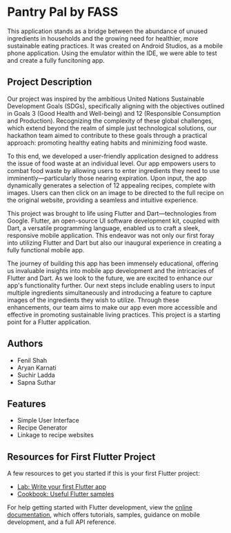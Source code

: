# Pantry Pal by FASS

This application stands as a bridge between the abundance of unused ingredients in households and the growing need for healthier, more sustainable eating practices. It was created on Android Studios, as a mobile phone application. Using the emulator within the IDE, we were able to test and create a fully funcitoning app.

## Project Description

Our project was inspired by the ambitious United Nations Sustainable Development Goals (SDGs), specifically aligning with the objectives outlined in Goals 3 (Good Health and Well-being) and 12 (Responsible Consumption and Production). Recognizing the complexity of these global challenges, which extend beyond the realm of simple just technological solutions, our hackathon team aimed to contribute to these goals through a practical approach: promoting healthy eating habits and minimizing food waste.

To this end, we developed a user-friendly application designed to address the issue of food waste at an individual level. Our app empowers users to combat food waste by allowing users to enter ingredients they need to use imminently—particularly those nearing expiration. Upon input, the app dynamically generates a selection of 12 appealing recipes, complete with images. Users can then click on an image to be directed to the full recipe on the original website, providing a seamless and intuitive experience.

This project was brought to life using Flutter and Dart—technologies from Google. Flutter, an open-source UI software development kit, coupled with Dart, a versatile programming language, enabled us to craft a sleek, responsive mobile application. This endeavor was not only our first foray into utilizing Flutter and Dart but also our inaugural experience in creating a fully functional mobile app.

The journey of building this app has been immensely educational, offering us invaluable insights into mobile app development and the intricacies of Flutter and Dart. As we look to the future, we are excited to enhance our app's functionality further. Our next steps include enabling users to input multiple ingredients simultaneously and introducing a feature to capture images of the ingredients they wish to utilize. Through these enhancements, our team aims to make our app even more accessible and effective in promoting sustainable living practices.
This project is a starting point for a Flutter application.

## Authors
- Fenil Shah
- Aryan Karnati
- Suchir Ladda
- Sapna Suthar

## Features
- Simple User Interface
- Recipe Generator
- Linkage to recipe websites

## Resources for First Flutter Project
A few resources to get you started if this is your first Flutter project:

- [Lab: Write your first Flutter app](https://docs.flutter.dev/get-started/codelab)
- [Cookbook: Useful Flutter samples](https://docs.flutter.dev/cookbook)

For help getting started with Flutter development, view the
[online documentation](https://docs.flutter.dev/), which offers tutorials,
samples, guidance on mobile development, and a full API reference.
